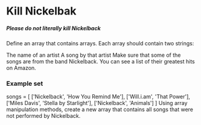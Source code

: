 # Kill Nickelbak
##### Please do not literally kill Nickelback

Define an array that contains arrays. Each array should contain two strings:

The name of an artist
A song by that artist
Make sure that some of the songs are from the band Nickelback. You can see a list of their greatest hits on Amazon.

### Example set
songs = [
    ['Nickelback', 'How You Remind Me'],
    ['Will.i.am', 'That Power'],
    ['Miles Davis', 'Stella by Starlight'],
    ['Nickelback', 'Animals']
]
Using array manipulation methods, create a new array that contains all songs that were not performed by Nickelback.
